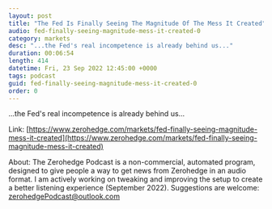 ```yaml
---
layout: post
title: "The Fed Is Finally Seeing The Magnitude Of The Mess It Created"
audio: fed-finally-seeing-magnitude-mess-it-created-0
category: markets
desc: "...the Fed's real incompetence is already behind us..."
duration: 00:06:54
length: 414
datetime: Fri, 23 Sep 2022 12:45:00 +0000
tags: podcast
guid: fed-finally-seeing-magnitude-mess-it-created-0
order: 0
---
```

...the Fed's real incompetence is already behind us...

Link: [https://www.zerohedge.com/markets/fed-finally-seeing-magnitude-mess-it-created](https://www.zerohedge.com/markets/fed-finally-seeing-magnitude-mess-it-created)

About: The Zerohedge Podcast is a non-commercial, automated program, designed to give people a way to get news from Zerohedge in an audio format.  I am actively working on tweaking and improving the setup to create a better listening experience (September 2022).  Suggestions are welcome: [zerohedgePodcast@outlook.com](mailto:zerohedgePodcast@outlook.com)